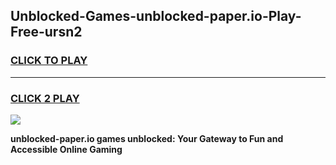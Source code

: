 
## Unblocked-Games-unblocked-paper.io-Play-Free-ursn2
<h3>
<a href="https://premium76.site?title=unblocked-paper.io&ref=23A">CLICK TO PLAY</a></h3>
<hr>

<h3>
<a href="https://premium76.site?title=unblocked-paper.io&ref=23A">CLICK 2 PLAY</a>
  
</h3>

<a href="https://premium76.site?title=unblocked-paper.io&ref=23A"><img src="https://clearcache.store/games.png"></a>


**unblocked-paper.io games unblocked: Your Gateway to Fun and Accessible Online Gaming**
